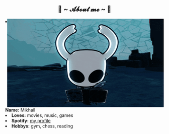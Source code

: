 <div>
<h2 align="center"> 🦊 ~ 𝓐𝓫𝓸𝓾𝓽 𝓶𝓮 ~ 🦊 </h2>
  <div align="center">
<img src="./img/knight-is-writing.gif" align="right">
  </div>
<li>
 <b>Name:</b> Mikhail</li>
<li>
<b>Loves:</b> movies, music, games
</li>
<li>
<b>Spotify:</b> <a href="https://open.spotify.com/user/31rwhwsisk5jtdlnybfthbaqm5ya?si=a1e9962d87954adf">my profile</a>
</li>
<li>
<b>Hobbys:</b> gym, chess, reading
</li>
<br><br><br>
</div>
